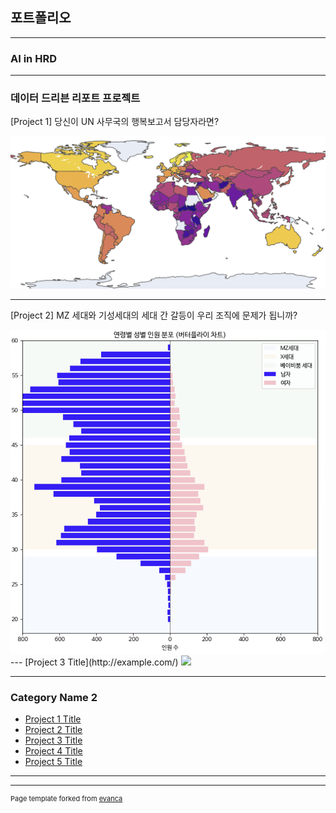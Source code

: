 ## 포트폴리오

---
### AI in HRD

---
### 데이터 드리븐 리포트 프로젝트

[Project 1] 당신이 UN 사무국의 행복보고서 담당자라면?

<a href="https://colab.research.google.com/drive/15EPsyA9vkEoNNCrDYDat4304kS780JOW#scrollTo=vsNLkbJCqXwb" target="_blank">
  <img src="images/그림1.png?raw=true"/>
</a>

---
[Project 2] MZ 세대와 기성세대의 세대 간 갈등이 우리 조직에 문제가 됩니까?

<a href="https://colab.research.google.com/drive/1zClqUvaDROHntndLc0ZVe56UwSxYANwq#scrollTo=uA15nHjT3FmY" target="_blank">
  <img src="images/그림2.png?raw=true"/>
</a>
---
[Project 3 Title](http://example.com/)
<img src="images/dummy_thumbnail.jpg?raw=true"/>

---

### Category Name 2

- [Project 1 Title](http://example.com/)
- [Project 2 Title](http://example.com/)
- [Project 3 Title](http://example.com/)
- [Project 4 Title](http://example.com/)
- [Project 5 Title](http://example.com/)

---




---
<p style="font-size:11px">Page template forked from <a href="https://github.com/evanca/quick-portfolio">evanca</a></p>
<!-- Remove above link if you don't want to attibute -->
